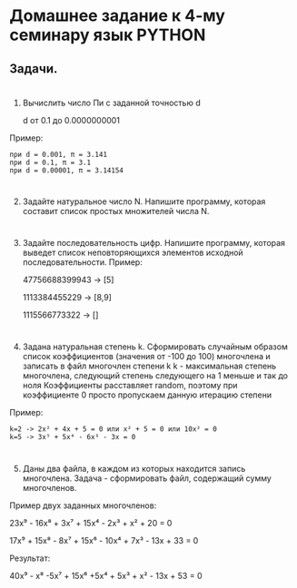 # Домашнее задание к 4-му семинару язык PYTHON

## Задачи.
#
1. Вычислить число Пи c заданной точностью d

    d от 0.1 до 0.0000000001

Пример:

    при d = 0.001, π = 3.141
    при d = 0.1, π = 3.1
    при d = 0.00001, π = 3.14154

#
2. Задайте натуральное число N. Напишите программу, которая 
составит список простых множителей числа N.
#
3. Задайте последовательность цифр. Напишите программу, которая 
выведет список неповторяющихся элементов исходной последовательности.
Пример:

    47756688399943 -> [5]

    1113384455229 -> [8,9]

    1115566773322 -> []
#
4. Задана натуральная степень k. Сформировать случайным образом список коэффициентов 
(значения от -100 до 100) многочлена и записать в файл многочлен степени k
k - максимальная степень многочлена, следующий степень следующего на 1 меньше и так до ноля
Коэффициенты расставляет random, поэтому при коэффициенте 0 просто пропускаем данную итерацию степени

Пример:

    k=2 -> 2x² + 4x + 5 = 0 или x² + 5 = 0 или 10x² = 0
    k=5 -> 3x⁵ + 5x⁴ - 6x³ - 3x = 0
#
5. Даны два файла, в каждом из которых находится запись многочлена.
Задача - сформировать файл, содержащий сумму многочленов.

Пример двух заданных многочленов:

23x⁹ - 16x⁸ + 3x⁷ + 15x⁴ - 2x³ + x² + 20 = 0

17x⁹ + 15x⁸ - 8x⁷ + 15x⁶ - 10x⁴ + 7x³ - 13x + 33 = 0

Результат:

40x⁹ - x⁸ -5x⁷ + 15x⁶ +5x⁴ + 5x³ + x² - 13x + 53 = 0
